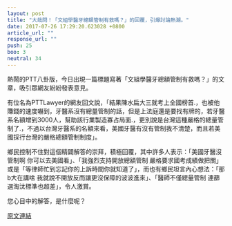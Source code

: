 ```yaml
---
layout: post
title: "大哉問！「文組學醫牙總額管制有救嗎？」的回覆，引爆討論熱潮。"
date: 2017-07-26 17:29:20.623028 +0800
article_url: ""
response_url: ""
push: 25
boo: 3
neutral: 34
---
```


熱鬧的PTT八卦版，今日出現一篇標題寫著「文組學醫牙總額管制有救嗎？」的文章，吸引眾網友紛紛發表意見。

有位名為PTTLawyer的網友回文說，「結果陳水扁大三就考上全國榜首.，也被他賺錢的速度嚇到，牙醫系沒有總量管制的話，但是上法庭還是要找有牌的，若牙醫系名額增到3000人，幫助該行業製造寡占局面.，更別說是台灣這種嚴格的總量管制了.，不過以台灣牙醫系的名額來看，美國牙醫有沒有管制我不清楚，而且若美國採行台灣的嚴格總額管制制度」。

鄉民控制不住對這個精闢解答的崇拜，積極回覆，其中許多人表示：「美國牙醫沒管制啊 你可以去美國看」、「我強烈支持開放總額管制 嚴格要求國考成績做把關」或是「等律師忙到忘記你的上訴時間你就知道了」，而也有鄉民坦言內心想法：「那b大在講啥 我就說不開放反而讓更沒保障的波波進來」、「醫師不僅總量管制 連篩選淘汰標準也超差」，令人激賞。

您心目中的解答，是什麼呢？

<a href = "https://www.ptt.cc/bbs/Gossiping/M.1501051929.A.D6B.html">原文連結</a>

